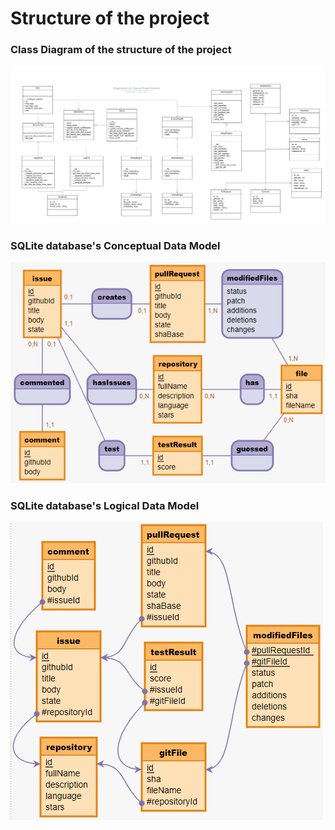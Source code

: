 # Structure of the project

### Class Diagram of the structure of the project
![Archi](/assets/Diagramme%20de%20Classe%20Projet%20Dataset.png)
### SQLite database's Conceptual Data Model
![MCD](/assets/MCD.png)
### SQLite database's Logical Data Model
![MLD](/assets/MLD.png)